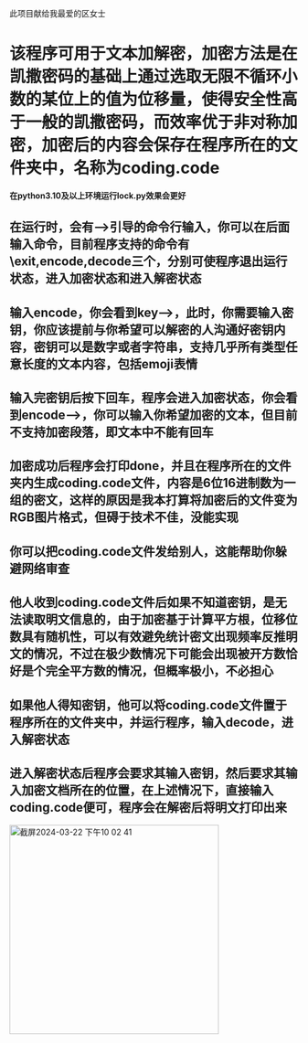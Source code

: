 此项目献给我最爱的区女士
# 该程序可用于文本加解密，加密方法是在凯撒密码的基础上通过选取无限不循环小数的某位上的值为位移量，使得安全性高于一般的凯撒密码，而效率优于非对称加密，加密后的内容会保存在程序所在的文件夹中，名称为coding.code
#### 在python3.10及以上环境运行lock.py效果会更好
## 在运行时，会有-->引导的命令行输入，你可以在后面输入命令，目前程序支持的命令有\exit,encode,decode三个，分别可使程序退出运行状态，进入加密状态和进入解密状态
## 输入encode，你会看到key-->，此时，你需要输入密钥，你应该提前与你希望可以解密的人沟通好密钥内容，密钥可以是数字或者字符串，支持几乎所有类型任意长度的文本内容，包括emoji表情
## 输入完密钥后按下回车，程序会进入加密状态，你会看到encode-->，你可以输入你希望加密的文本，但目前不支持加密段落，即文本中不能有回车
## 加密成功后程序会打印done，并且在程序所在的文件夹内生成coding.code文件，内容是6位16进制数为一组的密文，这样的原因是我本打算将加密后的文件变为RGB图片格式，但碍于技术不佳，没能实现
## 你可以把coding.code文件发给别人，这能帮助你躲避网络审查
## 他人收到coding.code文件后如果不知道密钥，是无法读取明文信息的，由于加密基于计算平方根，位移位数具有随机性，可以有效避免统计密文出现频率反推明文的情况，不过在极少数情况下可能会出现被开方数恰好是个完全平方数的情况，但概率极小，不必担心
## 如果他人得知密钥，他可以将coding.code文件置于程序所在的文件夹中，并运行程序，输入decode，进入解密状态
## 进入解密状态后程序会要求其输入密钥，然后要求其输入加密文档所在的位置，在上述情况下，直接输入coding.code便可，程序会在解密后将明文打印出来
<img width="366" alt="截屏2024-03-22 下午10 02 41" src="https://github.com/0penhuman/lock/assets/159608807/3c22a4f6-e94d-488b-97d3-04bfd6e720b9">
